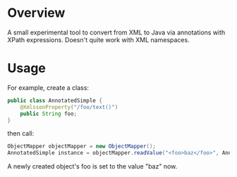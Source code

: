 # Overview

A small experimental tool to convert from XML to Java via annotations with XPath expressions. Doesn't quite work with XML namespaces.

# Usage

For example, create a class:

```java
public class AnnotatedSimple {
    @XmlssonProperty("/foo/text()")
    public String foo;
}
```

then call:

```java
ObjectMapper objectMapper = new ObjectMapper();
AnnotatedSimple instance = objectMapper.readValue("<foo>baz</foo>", AnnotatedSimple.class);
```

A newly created object's foo is set to the value "baz" now.
